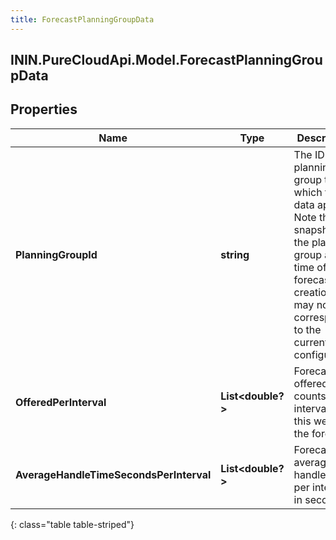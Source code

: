 ```yaml
---
title: ForecastPlanningGroupData
---
```

## ININ.PureCloudApi.Model.ForecastPlanningGroupData

## Properties

|Name | Type | Description | Notes|
|------------ | ------------- | ------------- | -------------|
| **PlanningGroupId** | **string** | The ID of the planning group to which this data applies. Note this is a snapshot of the planning group at the time of forecast creation and may not correspond to the current configuration | [optional] |
| **OfferedPerInterval** | **List&lt;double?&gt;** | Forecast offered counts per interval for this week of the forecast | [optional] |
| **AverageHandleTimeSecondsPerInterval** | **List&lt;double?&gt;** | Forecast average handle time per interval in seconds | [optional] |
{: class="table table-striped"}


